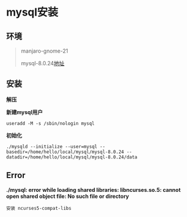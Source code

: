 # mysql安装

## 环境

>manjaro-gnome-21
>
>mysql-8.0.24[地址](https://downloads.mysql.com/archives/community/)

## 安装

**解压**

**新建mysql用户**

```
useradd -M -s /sbin/nologin mysql
```

**初始化**

```
./mysqld --initialize --user=mysql --basedir=/home/hello/local/mysql/mysql-8.0.24 --datadir=/home/hello/local/mysql/mysql-8.0.24/data
```

## Error

**./mysql: error while loading shared libraries: libncurses.so.5: cannot open shared object file: No such file or directory**

```
安装 ncurses5-compat-libs
```
